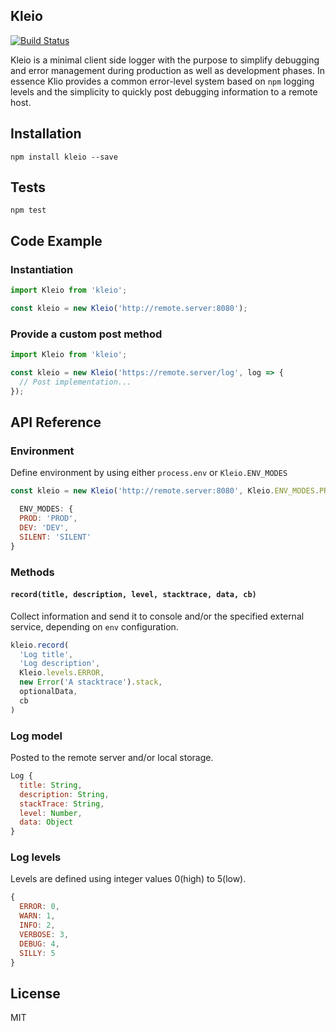 ## Kleio
[![Build Status](https://travis-ci.org/JoelRoxell/Kleio.svg?branch=master)](https://travis-ci.org/JoelRoxell/Kleio)

Kleio is a minimal client side logger with the purpose to simplify debugging and error management during production as well as development phases. In essence Klio provides a common error-level system based on `npm` logging levels and the simplicity to quickly post debugging information to a remote host.

## Installation
`npm install kleio --save`

## Tests

`npm test`

## Code Example

### Instantiation
```javascript
import Kleio from 'kleio';

const kleio = new Kleio('http://remote.server:8080');
```

### Provide a custom post method
```javascript
import Kleio from 'kleio';

const kleio = new Kleio('https://remote.server/log', log => {
  // Post implementation...
});
```

## API Reference

### Environment
Define environment by using either `process.env` or `Kleio.ENV_MODES`
```javascript
const kleio = new Kleio('http://remote.server:8080', Kleio.ENV_MODES.PROD);
```

```javascript
  ENV_MODES: {
  PROD: 'PROD',
  DEV: 'DEV',
  SILENT: 'SILENT'
}
```

### Methods
#### `record(title, description, level, stacktrace, data, cb)`

Collect information and send it to console and/or the specified external service, depending on `env` configuration.

```javascript
kleio.record(
  'Log title',
  'Log description',
  Kleio.levels.ERROR,
  new Error('A stacktrace').stack,
  optionalData,
  cb
)
```

### Log model
Posted to the remote server and/or local storage.
```javascript
Log {
  title: String,
  description: String,
  stackTrace: String,
  level: Number,
  data: Object
}
```

### Log levels
Levels are defined using integer values 0(high) to 5(low).
```javascript
{
  ERROR: 0,
  WARN: 1,
  INFO: 2,
  VERBOSE: 3,
  DEBUG: 4,
  SILLY: 5
}
```

## License

MIT
